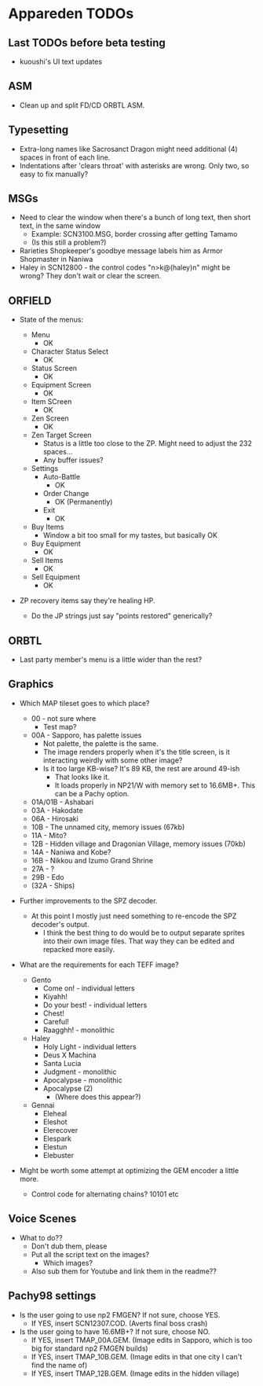 # Appareden TODOs

## Last TODOs before beta testing
* kuoushi's UI text updates

## ASM
* Clean up and split FD/CD ORBTL ASM.

## Typesetting
* Extra-long names like Sacrosanct Dragon might need additional (4) spaces in front of each line.
* Indentations after 'clears throat' with asterisks are wrong. Only two, so easy to fix manually?

## MSGs
* Need to clear the window when there's a bunch of long text, then short text, in the same window
	* Example: SCN3100.MSG, border crossing after getting Tamamo
	* (Is this still a problem?)
* Rarieties Shopkeeper's goodbye message labels him as Armor Shopmaster in Naniwa
* Haley in SCN12800 - the control codes "n>k@(haley)n" might be wrong? They don't wait or clear the screen.

## ORFIELD
* State of the menus:
	* Menu
		* OK
	* Character Status Select
		* OK
	* Status Screen
		* OK
	* Equipment Screen
		* OK
	* Item SCreen
		* OK
	* Zen Screen
		* OK
	* Zen Target Screen
		* Status is a little too close to the ZP. Might need to adjust the 232 spaces...
		* Any buffer issues?
	* Settings
		* Auto-Battle
			* OK
		* Order Change
			* OK (Permanently)
		* Exit
			* OK
	* Buy Items
		* Window a bit too small for my tastes, but basically OK
	* Buy Equipment
		* OK
	* Sell Items
		* OK
	* Sell Equipment
		* OK

* ZP recovery items say they're healing HP.
	* Do the JP strings just say "points restored" generically?

## ORBTL
* Last party member's menu is a little wider than the rest?

## Graphics
* Which MAP tileset goes to which place?
	* 00 - not sure where
		* Test map?
	* 00A - Sapporo, has palette issues
		* Not palette, the palette is the same.
		* The image renders properly when it's the title screen, is it interacting weirdly with some other image?
		* Is it too large KB-wise? It's 89 KB, the rest are around 49-ish
			* That looks like it.
			* It loads properly in NP21/W with memory set to 16.6MB+. This can be a Pachy option.
	* 01A/01B - Ashabari
	* 03A - Hakodate
	* 06A - Hirosaki
	* 10B - The unnamed city, memory issues (67kb)
	* 11A - Mito?
	* 12B - Hidden village and Dragonian Village, memory issues (70kb)
	* 14A - Naniwa and Kobe?
	* 16B - Nikkou and Izumo Grand Shrine
	* 27A - ?
	* 29B - Edo
	* (32A - Ships)
* Further improvements to the SPZ decoder.
	* At this point I mostly just need something to re-encode the SPZ decoder's output.
		* I think the best thing to do would be to output separate sprites into their own image files. That way they can be edited and repacked more easily.
* What are the requirements for each TEFF image?
	* Gento
		* Come on! - individual letters
		* Kiyahh!
		* Do your best! - individual letters
		* Chest!
		* Careful!
		* Raagghh! - monolithic
	* Haley
		* Holy Light - individual letters
		* Deus X Machina
		* Santa Lucia
		* Judgment - monolithic
		* Apocalypse - monolithic
		* Apocalypse (2)
			* (Where does this appear?)
	* Gennai
		* Eleheal
		* Eleshot
		* Elerecover
		* Elespark
		* Elestun
		* Elebuster

* Might be worth some attempt at optimizing the GEM encoder a little more.
	* Control code for alternating chains? 10101 etc

## Voice Scenes
* What to do??
	* Don't dub them, please
	* Put all the script text on the images?
		* Which images?
	* Also sub them for Youtube and link them in the readme??

## Pachy98 settings
* Is the user going to use np2 FMGEN? If not sure, choose YES.
	* If YES, insert SCN12307.COD. (Averts final boss crash)
* Is the user going to have 16.6MB+? If not sure, choose NO.
	* If YES, insert TMAP_00A.GEM. (Image edits in Sapporo, which is too big for standard np2 FMGEN builds)
	* If YES, insert TMAP_10B.GEM. (Image edits in that one city I can't find the name of)
	* If YES, insert TMAP_12B.GEM. (Image edits in the hidden village)